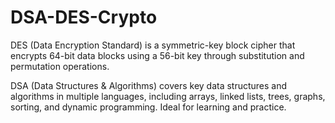 # DSA-DES-Crypto
DES (Data Encryption Standard) is a symmetric-key block cipher that encrypts 64-bit data blocks using a 56-bit key through substitution and permutation operations.

DSA (Data Structures & Algorithms) covers key data structures and algorithms in multiple languages, including arrays, linked lists, trees, graphs, sorting, and dynamic programming. Ideal for learning and practice.
